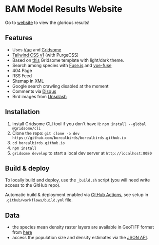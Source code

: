 # BAM Model Results Website

Go to [website](https://borealbirds.github.io/) to view the glorious results!

## Features

- Uses [Vue](https://vuejs.org/) and [Gridsome](https://gridsome.org/)
- [Tailwind CSS v1](https://tailwindcss.com) (with PurgeCSS)
- Based on [this](https://github.com/drehimself/gridsome-portfolio-starter) Gridsome template with light/dark theme.
- Search among species with [Fuse.js](https://fusejs.io) and [vue-fuse](https://github.com/shayneo/vue-fuse)
- 404 Page
- RSS Feed
- Sitemap in XML
- Google search crawling disabled at the moment
- Comments via [Disqus](https://disqus.com/)
- Bird images from [Unsplash](https://unsplash.com/collections/9507373/birds)

## Installation

1. Install Gridsome CLI tool if you don't have it: `npm install --global @gridsome/cli`
2. Clone the repo: `git clone -b dev https://github.com/borealbirds/borealbirds.github.io`
3. `cd borealbirds.github.io`
4. `npm install`
5. `gridsome develop` to start a local dev server at `http://localhost:8080`

## Build & deploy

To locally build and deploy, use the `_build.sh` script (you will need write access to the GitHub repo).

Automatic build & deployment enabled via [GitHub Actions](https://github.com/borealbirds/borealbirds.github.io/actions),
see setup in `.github/workflows/build.yml` file.

## Data

- the species mean density raster layers are available in GeoTIFF format from [here](https://drive.google.com/drive/folders/1exWa6vfhGo1DNUL4ei2baDz77as7jYzY?usp=sharing)
- access the population size and density estimates via the [JSON API](https://borealbirds.github.io/api/).
